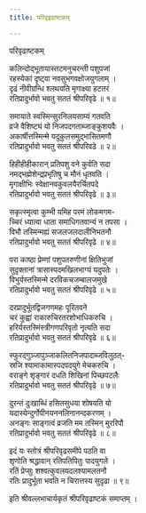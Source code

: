 ```yaml
---
title: परिवृइढाष्टकम्

---
```

  
 परिवृढाष्टकम्   
  
कलिन्दोद्भूतायास्तटमनुचरन्ती पशुपजां  
रहस्येकां दृष्ट्वा नवसुभगवक्षोजयुगलाम् ।  
दृढं नीवीग्रन्धि श्लथयति मृगाक्ष्या हटतरं  
रतिप्रादुर्भावो भवतु सततं श्रीपरिवृढे ॥ १॥  
  
समायाते स्वस्मिन्सुरनिलयसाम्यं गतवति  
व्रजे वैशिष्ट्यं यो निजपदगताब्जाङ्कुशयवैः ।  
अकार्षीत्तस्मिन्मे यदुकुलसमुद्भासितमणौ  
रतिप्रादुर्भावो भवतु सततं श्रीपरिवढे ॥ २॥  
  
हिहीहीहीकारान् प्रतिपशु वने कुर्वति सदा  
नमद्भह्मेशेन्द्रप्रभृतिषु च मौनं धृतवति ।  
मृगाक्षीभिः स्वेक्षानवकुवलयैरर्चितपदे  
रतिप्रादुर्भावो भवतु सततं श्रीपरिवृढे ॥ ३॥  
  
सकृत्स्मृत्वा कुम्भी यमिह परमं लोकमगम-  
च्चिरं ध्यात्वा धाता समाधिगतवान्यं न तपसा ।  
विभौ तस्मिन्मह्यं सजलजलदालीनिभतनौ  
रतिप्रादुर्भावो भवतु सततं श्रीपरिवृढे ॥ ४॥  
  
परा काष्ठा प्रेम्णां पशुपतरुणीनां क्षितिभुजां  
सुदृक्तानां त्रासास्पदमखिलभाग्यं यदुपतेः ।  
विभुर्यस्तस्मिन्मे दरविकचजम्बालजमुखे  
रतिप्रादुर्भावो भवतु सततं श्रीपरिवृढे ॥ ५॥  
  
दरप्रादुर्भूतद्विजगणमहः पूरितवने  
चरं कुह्वां राकारुचिरतरशोभाधिकरुचि ।  
हरिर्यस्तस्मिंस्त्रीगणपरिवृतो नृत्यति सदा  
रतिप्रादुर्भावो भवतु सततं श्रीपरिवृढे ॥ ६॥  
  
स्फुरद्गुञ्जापुञ्जाकलितनिजपादाब्जविलुठत्-  
स्रजि श्यामाकामास्पदपदयुगे मेचकरुचि ।  
वराङ्गे शृङ्गारं दधति शिखिनां पिच्छपटलैः  
रतिप्रादुर्भावो भवतु सततं श्रीपरिवृढे ॥ ७॥  
  
दुरन्तं दुःखाब्धिं हसितसुधया शोषयति यो  
यदास्येन्दुर्गोपीनयननलिनानन्दकरणम् ।  
अनङ्गः साङ्गत्वं व्रजति मम तस्मिन् मुररिपौ  
रतिप्रादुर्भावो भवतु सततं श्रीपरिवृढे ॥ ८॥  
  
इदं यः स्तोत्रं श्रीपरिवृढसमीपे पठति वा  
शृणोति श्रद्धावान् रतिपतिपितुः पादयुगले ।  
रतिं प्रेप्सुः शश्वत्कुवलयदलश्यामलतनौ  
रतिः प्रादुर्भूता भवति न चिरात्तस्य सुदृढा ॥ ९॥  
  
इति श्रीवल्लभाचार्यकृतं श्रीपरिवृढाष्टकं समाप्तम् ।  
  
  

  
